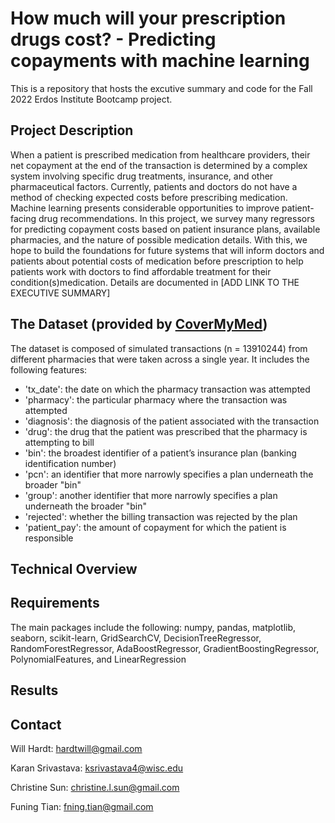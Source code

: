 # How much will your prescription drugs cost? - Predicting copayments with machine learning

This is a repository that hosts the excutive summary and code for the Fall 2022 Erdos Institute Bootcamp project. 

## Project Description
When a patient is prescribed medication from healthcare providers, their net copayment at the end of the transaction is determined by a complex system involving specific drug treatments, insurance, and other pharmaceutical factors. Currently, patients and doctors do not have a method of checking expected costs before prescribing medication. Machine learning presents considerable opportunities to improve patient-facing drug recommendations. In this project, we survey many regressors for predicting copayment costs based on patient insurance plans, available pharmacies, and the nature of possible medication details. With this, we hope to build the foundations for future systems that will inform doctors and patients about potential costs of medication before prescription to help patients work with doctors to find affordable treatment for their condition(s)medication. Details are documented in [ADD LINK TO THE EXECUTIVE SUMMARY]

## The Dataset (provided by [CoverMyMed](https://www.covermymeds.com/main/))
The dataset is composed of simulated transactions (n = 13910244) from different pharmacies that were taken across a single year. It includes the following features:
* 'tx_date': the date on which the pharmacy transaction was attempted
* 'pharmacy': the particular pharmacy where the transaction was attempted
* 'diagnosis': the diagnosis of the patient associated with the transaction
* 'drug': the drug that the patient was prescribed that the pharmacy is attempting to bill
* 'bin': the broadest identifier of a patient’s insurance plan (banking identification number)
* 'pcn': an identifier that more narrowly specifies a plan underneath the broader "bin"
* 'group': another identifier that more narrowly specifies a plan underneath the broader "bin"
* 'rejected': whether the billing transaction was rejected by the plan
* 'patient_pay': the amount of copayment for which the patient is responsible

## Technical Overview 

## Requirements 
The main packages include the following: numpy, pandas, matplotlib, seaborn, scikit-learn, GridSearchCV, DecisionTreeRegressor, RandomForestRegressor, AdaBoostRegressor, GradientBoostingRegressor, PolynomialFeatures, and LinearRegression

## Results

## Contact
Will Hardt: hardtwill@gmail.com

Karan Srivastava: ksrivastava4@wisc.edu

Christine Sun: christine.l.sun@gmail.com

Funing Tian: fning.tian@gmail.com

